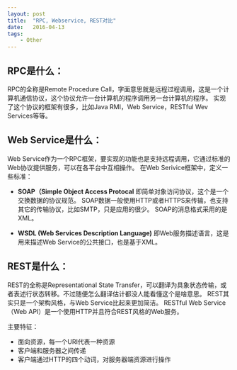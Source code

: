 ```yaml
---
layout: post
title:  "RPC, Webservice, REST对比"
date:   2016-04-13
tags: 
    - Other
---
```


## RPC是什么：
RPC的全称是Remote Procedure Call，字面意思就是远程过程调用，这是一个计算机通信协议，这个协议允许一台计算机的程序调用另一台计算机的程序。
实现了这个协议的框架有很多，比如Java RMI，Web Service，RESTful Wev Services等等。

## Web Service是什么：
Web Service作为一个RPC框架，要实现的功能也是支持远程调用，它通过标准的Web协议提供服务，可以在各平台中互相操作。
在Web Serivice框架中，定义一些标准：

* __SOAP（Simple Object Access Protocal__
即简单对象访问协议，这个是一个交换数据的协议规范。
SOAP数据一般使用HTTP或者HTTPS来传输，也支持其它的传输协议，比如SMTP，只是应用的很少。
SOAP的消息格式采用的是XML。

* __WSDL (Web Services Description Language)__
即Web服务描述语言，这是用来描述Web Service的公共接口，也是基于XML。

## REST是什么：
REST的全称是Representational State Transfer，可以翻译为具象状态传输，或者表述行状态转移。不过随便怎么翻译估计都没人能看懂这个是啥意思。
REST其实只是一个架构风格，与Web Service比起来更加简洁。
RESTful Web Service（Web API）是一个使用HTTP并且符合REST风格的Web服务。

主要特征：

* 面向资源，每一个URI代表一种资源
* 客户端和服务器之间传递
* 客户端通过HTTP的四个动词，对服务器端资源进行操作